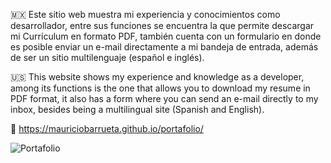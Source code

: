 🇲🇽 Este sitio web muestra mi experiencia y conocimientos como desarrollador, entre sus funciones se encuentra la que permite descargar mi Currículum en formato PDF, también cuenta con un formulario en donde es posible enviar un e-mail directamente a mi bandeja de entrada, además de ser un sitio multilenguaje (español e inglés).

🇺🇸 This website shows my experience and knowledge as a developer, among its functions is the one that allows you to download my resume in PDF format, it also has a form where you can send an e-mail directly to my inbox, besides being a multilingual site (Spanish and English). 

🔗 https://mauriciobarrueta.github.io/portafolio/


![Portafolio](https://github.com/user-attachments/assets/6a41a362-4379-4145-876f-b14d1f003589)

